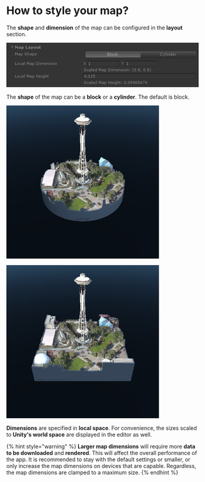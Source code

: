 # How to style your map?

The **shape** and **dimension** of the map can be configured in the **layout** section.

![Map layout settings.](../../../.gitbook/assets/maprenderer-layout.png)

The **shape** of the map can be a **block** or a **cylinder**. The default is block.

![Cylinder shape map.](../../../.gitbook/assets/maprenderer-cylinder.png)

![Default Block shaped map.](../../../.gitbook/assets/maprenderer-block.png)

**Dimensions** are specified in **local space**. For convenience, the sizes scaled to **Unity's world space** are displayed in the editor as well.

{% hint style="warning" %}
**Larger map dimensions** will require more **data to be downloaded** and **rendered**. This will affect the overall performance of the app. It is recommended to stay with the default settings or smaller, or only increase the map dimensions on devices that are capable. Regardless, the map dimensions are clamped to a maximum size.
{% endhint %}

